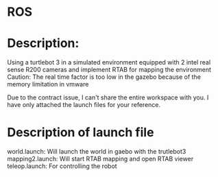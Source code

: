 # ROS

# Description:

Using a turtlebot 3 in a simulated environment equipped with 2 intel real sense R200 cameras and implement RTAB for mapping the environment
Caution: The real time factor is too low in the gazebo because of the memory limitation in vmware

Due to the contract issue, I can't share the entire workspace with you. I have only attached the launch files for your reference. 
# Description of launch file
world.launch: Will launch the world in gaebo with the trutlebot3
mapping2.launch: Will start RTAB mapping and open RTAB viewer
teleop.launch: For controlling the robot
